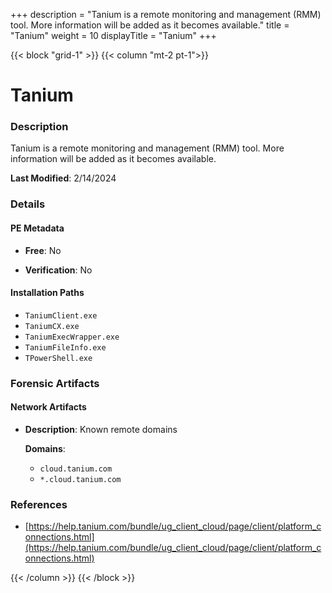 +++
description = "Tanium is a remote monitoring and management (RMM) tool. More information will be added as it becomes available."
title = "Tanium"
weight = 10
displayTitle = "Tanium"
+++


{{< block "grid-1" >}}
{{< column "mt-2 pt-1">}}

# Tanium


### Description

Tanium is a remote monitoring and management (RMM) tool. More information will be added as it becomes available.



**Last Modified**: 2/14/2024

### Details


#### PE Metadata


- **Free**: No

- **Verification**: No




#### Installation Paths
- `TaniumClient.exe`
- `TaniumCX.exe`
- `TaniumExecWrapper.exe`
- `TaniumFileInfo.exe`
- `TPowerShell.exe`

### Forensic Artifacts




#### Network Artifacts

- **Description**: Known remote domains

  **Domains**:
    - `cloud.tanium.com`
    - `*.cloud.tanium.com`





### References
- [https://help.tanium.com/bundle/ug_client_cloud/page/client/platform_connections.html](https://help.tanium.com/bundle/ug_client_cloud/page/client/platform_connections.html)



{{< /column >}}
{{< /block >}}
